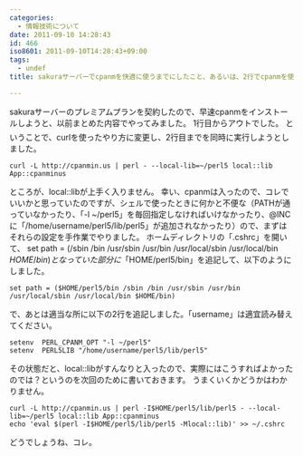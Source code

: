 ```yaml
---
categories:
  - 情報技術について
date: 2011-09-10 14:28:43
id: 466
iso8601: 2011-09-10T14:28:43+09:00
tags:
  - undef
title: sakuraサーバーでcpanmを快適に使うまでにしたこと、あるいは、2行でcpanmを使う方法

---
```


sakuraサーバーのプレミアムプランを契約したので、早速cpanmをインストールしようと、以前まとめた内容でやってみました。
&#133;1行目からアウトでした。
ということで、curlを使ったやり方に変更し、2行目までを同時に実行しようとしました。
<pre><code>curl -L http://cpanmin.us | perl - --local-lib=~/perl5 local::lib App::cpanminus</code></pre>
ところが、local::libが上手く入りません。
幸い、cpanmは入ったので、コレでいいかと思っていたのですが、シェルで使ったときに何かと不便な（PATHが通っていなかったり、「-l ~/perl5」を毎回指定しなければいけなかったり、@INCに「/home/username/perl5/lib/perl5」が追加されなかったり）ので、まずはそれらの設定を手作業でやりました。
ホームディレクトリの「.cshrc」を開いて、
set path = (/sbin /bin /usr/sbin /usr/bin /usr/local/sbin /usr/local/bin $HOME/bin)
となっていた部分に「$HOME/perl5/bin」を追記して、以下のようにしました。
<pre><code>set path = (&#36;HOME/perl5/bin /sbin /bin /usr/sbin /usr/bin /usr/local/sbin /usr/local/bin &#36;HOME/bin)</code></pre>
で、あとは適当な所に以下の2行を追記しました。「username」は適宜読み替えてください。
<pre><code>setenv  PERL_CPANM_OPT &quot;-l ~/perl5&quot;
setenv  PERL5LIB &quot;/home/username/perl5/lib/perl5&quot;</code></pre>
その状態だと、local::libがすんなりと入ったので、実際にはこうすればよかったのでは？というのを次回のために書いておきます。
うまくいくかどうかはわかりません。
<pre><code>curl -L http://cpanmin.us | perl -I&#36;HOME/perl5/lib/perl5 - --local-lib=~/perl5 local::lib App::cpanminus
echo &#39;eval &#36;(perl -I&#36;HOME/perl5/lib/perl5 -Mlocal::lib)&#39; &gt;&gt; ~/.cshrc</code></pre>
どうでしょうね、コレ。
    	